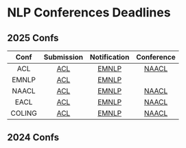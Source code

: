 # NLP Conferences Deadlines

## 2025 Confs

|  Conf  | Submission    |   Notification  |   Conference  |
| :---:  |    :----:        |        :---:         |        :---:         |
|  ACL   | [ACL](#acl-2024) | [EMNLP](#emnlp-2024) | [NAACL](#naacl-2024) |
|  EMNLP | [ACL](#acl-2023) | [EMNLP](#emnlp-2023) |                      |
|  NAACL | [ACL](#acl-2022) | [EMNLP](#emnlp-2022) | [NAACL](#naacl-2022) |
|  EACL  | [ACL](#acl-2021) | [EMNLP](#emnlp-2021) | [NAACL](#naacl-2021) |
|  COLING  | [ACL](#acl-2021) | [EMNLP](#emnlp-2021) | [NAACL](#naacl-2021) |

## 2024 Confs


<!--stackedit_data:
eyJoaXN0b3J5IjpbMjA3ODc2ODgxNCwtNzE1NjcyODUyLDEwOD
k0NDk0MjJdfQ==
-->